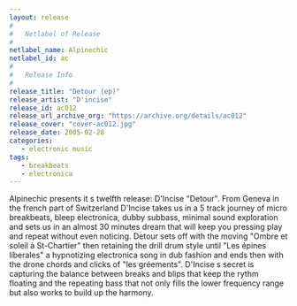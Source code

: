 ```yaml
---
layout: release
#
#   Netlabel of Release
#
netlabel_name: Alpinechic
netlabel_id: ac
#
#   Release Info
#
release_title: "Detour (ep)"
release_artist: "D'incise"
release_id: ac012
release_url_archive_org: "https://archive.org/details/ac012"
release_cover: "cover-ac012.jpg"
release_date: 2005-02-28
categories:
   - electronic music
tags:
   - breakbeats
   - electronica
---
```

Alpinechic presents it s twelfth release: D'Incise "Detour". From Geneva in the french part of Switzerland D'Incise takes us in a 5 track journey of micro breakbeats, bleep electronica, dubby subbass, minimal sound exploration and sets us in an almost 30 minutes dream that will keep you pressing play and repeat without even noticing. Detour sets off with the moving "Ombre et soleil à St-Chartier" then retaining the drill drum style until "Les épines liberales" a hypnotizing electronica song in dub fashion and ends then with the drone chords and clicks of "les gréements". D'Incise s secret is capturing the balance between breaks and blips that keep the rythm floating and the repeating bass that not only fills the lower frequency range but also works to build up the harmony.
